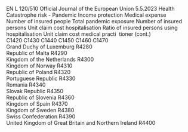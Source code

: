 EN  L 120/510 Official Journal of the European Union 5.5.2023
 Health Catastrophe risk - Pandemic  Income protection  Medical expense  
Number of insured 
people  Total pandemic 
exposure  Number of 
insured persons  Unit claim cost 
hospitalisation  Ratio of insured 
persons using 
hospitalisation  Unit claim cost 
medical practi ­
tioner  (cont.)  
C1420  C1430  C1440  C1450  C1460  C1470  
Grand Duchy of Luxemburg  R4280  
Republic of Malta  R4290  
Kingdom of the Netherlands  R4300  
Kingdom of Norway  R4310  
Republic of Poland  R4320  
Portuguese Republic  R4330  
Romania  R4340  
Slovak Republic  R4350  
Republic of Slovenia  R4360  
Kingdom of Spain  R4370  
Kingdom of Sweden  R4380  
Swiss Confederation  R4390  
United Kingdom of Great Britain and 
Northern Ireland  R4400